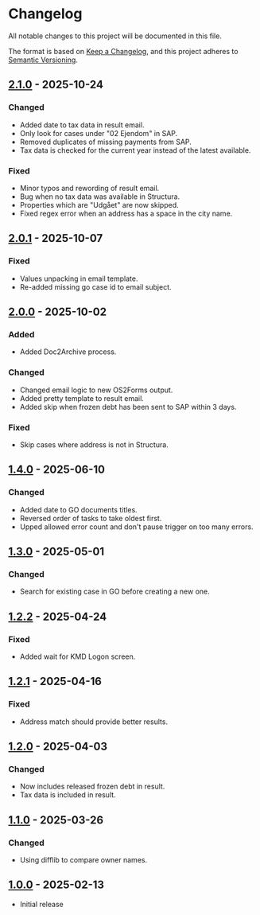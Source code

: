 # Changelog

All notable changes to this project will be documented in this file.

The format is based on [Keep a Changelog](https://keepachangelog.com/en/1.0.0/),
and this project adheres to [Semantic Versioning](https://semver.org/spec/v2.0.0.html).

## [2.1.0] - 2025-10-24

### Changed

- Added date to tax data in result email.
- Only look for cases under "02 Ejendom" in SAP.
- Removed duplicates of missing payments from SAP.
- Tax data is checked for the current year instead of the latest available.

### Fixed

- Minor typos and rewording of result email.
- Bug when no tax data was available in Structura.
- Properties which are "Udgået" are now skipped.
- Fixed regex error when an address has a space in the city name.


## [2.0.1] - 2025-10-07

### Fixed

- Values unpacking in email template.
- Re-added missing go case id to email subject.

## [2.0.0] - 2025-10-02

### Added

- Added Doc2Archive process.

### Changed

- Changed email logic to new OS2Forms output.
- Added pretty template to result email.
- Added skip when frozen debt has been sent to SAP within 3 days.

### Fixed

- Skip cases where address is not in Structura.

## [1.4.0] - 2025-06-10

### Changed

- Added date to GO documents titles.
- Reversed order of tasks to take oldest first.
- Upped allowed error count and don't pause trigger on too many errors.

## [1.3.0] - 2025-05-01

### Changed

- Search for existing case in GO before creating a new one.

## [1.2.2] - 2025-04-24

### Fixed

- Added wait for KMD Logon screen.

## [1.2.1] - 2025-04-16

### Fixed

- Address match should provide better results.

## [1.2.0] - 2025-04-03

### Changed

- Now includes released frozen debt in result.
- Tax data is included in result.

## [1.1.0] - 2025-03-26

### Changed

- Using difflib to compare owner names.

## [1.0.0] - 2025-02-13

- Initial release

[2.1.0]: https://github.com/itk-dev-rpa/Forespoergsler-til-Ejendomsbeskatningen/releases/tag/2.1.0
[2.0.1]: https://github.com/itk-dev-rpa/Forespoergsler-til-Ejendomsbeskatningen/releases/tag/2.0.1
[2.0.0]: https://github.com/itk-dev-rpa/Forespoergsler-til-Ejendomsbeskatningen/releases/tag/2.0.0
[1.4.0]: https://github.com/itk-dev-rpa/Forespoergsler-til-Ejendomsbeskatningen/releases/tag/1.4.0
[1.3.0]: https://github.com/itk-dev-rpa/Forespoergsler-til-Ejendomsbeskatningen/releases/tag/1.3.0
[1.2.2]: https://github.com/itk-dev-rpa/Forespoergsler-til-Ejendomsbeskatningen/releases/tag/1.2.2
[1.2.1]: https://github.com/itk-dev-rpa/Forespoergsler-til-Ejendomsbeskatningen/releases/tag/1.2.1
[1.2.0]: https://github.com/itk-dev-rpa/Forespoergsler-til-Ejendomsbeskatningen/releases/tag/1.2.0
[1.1.0]: https://github.com/itk-dev-rpa/Forespoergsler-til-Ejendomsbeskatningen/releases/tag/1.1.0
[1.0.0]: https://github.com/itk-dev-rpa/Forespoergsler-til-Ejendomsbeskatningen/releases/tag/1.0.0
